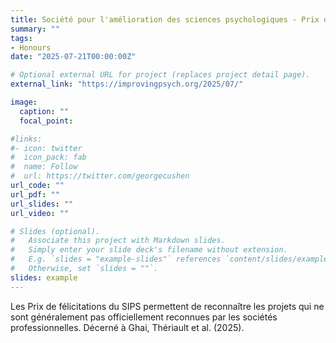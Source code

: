 ```yaml
---
title: Société pour l'amélioration des sciences psychologiques - Prix de félicitations
summary: ""
tags:
- Honours
date: "2025-07-21T00:00:00Z"

# Optional external URL for project (replaces project detail page).
external_link: "https://improvingpsych.org/2025/07/"

image:
  caption: ""
  focal_point:

#links:
#- icon: twitter
#  icon_pack: fab
#  name: Follow
#  url: https://twitter.com/georgecushen
url_code: ""
url_pdf: ""
url_slides: ""
url_video: ""

# Slides (optional).
#   Associate this project with Markdown slides.
#   Simply enter your slide deck's filename without extension.
#   E.g. `slides = "example-slides"` references `content/slides/example-slides.md`.
#   Otherwise, set `slides = ""`.
slides: example
---
```


Les Prix de félicitations du SIPS permettent de reconnaître les projets qui ne sont généralement pas officiellement reconnues par les sociétés professionnelles. Décerné à Ghai, Thériault et al. (2025).